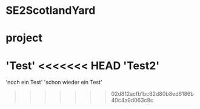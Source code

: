 # SE2ScotlandYard
# project
'Test'
<<<<<<< HEAD
'Test2'
=======
'noch ein Test'
'schon wieder ein Test'
>>>>>>> 02d812acfb1bc82d80b8ed6186b40c4a9d063c8c
